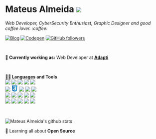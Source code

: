 # Mateus Almeida&nbsp;<img src="https://github.com/TheDudeThatCode/TheDudeThatCode/blob/master/Assets/Mario_Hello_Big.gif" width="30px">

<p>
  <em>
   Web Developer, CyberSecurity Enthusiast, Graphic Designer and good coffee lover. :coffee:
  </em>  
</p>

[![Blog](https://img.shields.io/badge/Blog-imsouza.github.com-%23333)](https://imsouza.github.io/)
[![Codepen](https://aleen42.github.io/badges/src/codepen.svg)](https://codepen.io/imsouza)
[![GitHub followers](https://img.shields.io/github/followers/imsouza.svg?style=social&label=Follow&maxAge=2592000)](https://github.com/imsouza?tab=followers)

<br>

**💼 Currently working as:** Web Developer at <a href="https://www.adapti.info/" target="_blank"><b>Adapti</b></a>

<br>

**👨‍💻 Languages and Tools**<br>
<code><img height="20" src="https://seeklogo.com/images/J/javascript-js-logo-2949701702-seeklogo.com.png"></code>
<code><img height="20" src="https://seeklogo.com/images/C/c-programming-language-logo-9B32D017B1-seeklogo.com.png"></code>
<code><img height="20" src="https://seeklogo.com/images/P/python-logo-A32636CAA3-seeklogo.com.png"></code>
<code><img height="20" src="https://seeklogo.com/images/P/php-logo-ADE513E748-seeklogo.com.png"></code>
<code><img height="20" src="https://seeklogo.com/images/H/haskell-logo-DC3DD9209C-seeklogo.com.png"></code><br>
<code><img height="20" src="https://www.vectorlogo.zone/logos/w3_html5/w3_html5-icon.svg"></code>
<code><img height="20" src="https://github.com/devicons/devicon/blob/master/icons/css3/css3-original.svg"></code>
<code><img height="20" src="https://seeklogo.com/images/B/bootstrap-logo-3C30FB2A16-seeklogo.com.png"></code>
<code><img height="20" src="https://seeklogo.com/images/S/sass-logo-E41E7734A8-seeklogo.com.png"></code>
<code><img height="20" src="https://seeklogo.com/images/V/vuejs-logo-17D586B587-seeklogo.com.png"></code><br>
<code><img height="20" src="https://www.vectorlogo.zone/logos/jquery/jquery-icon.svg"></code>
<code><img height="20" src="https://www.vectorlogo.zone/logos/jekyllrb/jekyllrb-icon.svg"></code>
<code><img height="20" src="https://seeklogo.com/images/L/laravel-logo-41EC1D4C3F-seeklogo.com.png"></code>
<code><img height="20" src="https://seeklogo.com/images/M/MySQL-logo-F6FF285A58-seeklogo.com.png"></code>
<code><img height="20" src="https://seeklogo.com/images/J/jupyter-logo-A91705F539-seeklogo.com.png"></code><br>
<code><img height="20" src="https://seeklogo.com/images/G/gulp-logo-415632861B-seeklogo.com.png"></code>
<code><img height="20" src="https://seeklogo.com/images/W/webpack-logo-9E66EE203A-seeklogo.com.png"></code>
<code><img height="20" src="https://seeklogo.com/images/N/npm-logo-01B8642EDD-seeklogo.com.png"></code>
<code><img height="20" src="https://seeklogo.com/images/G/git-logo-CD8D6F1C09-seeklogo.com.png"></code>
<code><img height="20" src="https://seeklogo.com/images/G/github-logo-5F384D0265-seeklogo.com.png"></code>

<br>

![Mateus Almeida's github stats](https://github-readme-stats.vercel.app/api?username=imsouza&show_icons=true&line_height=30)

🌱 Learning all about **Open Source**
